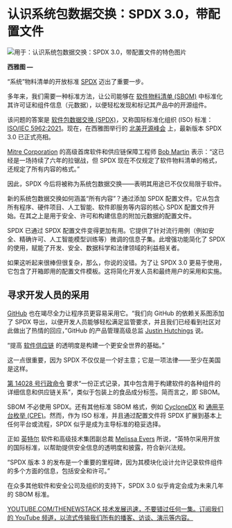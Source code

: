 # 认识系统包数据交换：SPDX 3.0，带配置文件

![用于：认识系统包数据交换：SPDX 3.0，带配置文件的特色图片](https://cdn.thenewstack.io/media/2024/04/49c2dc2b-spdx_logo_emblem-2-1024x576.png)

**西雅图 —**

“系统”物料清单的开放标准 [SPDX](https://thenewstack.io/spdx-software-supply-chain-spec-becomes-an-iso-standard/) 迈出了重要一步。

多年来，我们需要一种标准方法，让公司能够在 [软件物料清单 (SBOM)](https://thenewstack.io/how-to-create-a-software-bill-of-materials/) 中标准化其许可证和组件信息（元数据），以便轻松发现和标记其产品中的开源组件。

该问题的答案是 [软件包数据交换 (SPDX)](https://spdx.dev/)，又称国际标准化组织 (ISO) 标准：[ISO/IEC 5962:2021](https://www.iso.org/standard/81870.html)。现在，在西雅图举行的 [北美开源峰会](https://events.linuxfoundation.org/open-source-summit-north-america/) 上，最新版本 SPDX 3.0 已正式亮相。

[Mitre Corporation](https://www.mitre.org/) 的高级首席软件和供应链保障工程师 [Bob Martin](https://www.linkedin.com/in/robert-martin-589579/) 表示：“这已经是一场持续了六年的拉锯战，但 SPDX 现在不仅规定了软件物料清单的格式，还规定了所有内容的格式。”

因此，SPDX 今后将被称为系统包数据交换——表明其用途已不仅仅局限于软件。

新的系统包数据交换如何涵盖“所有内容”？通过添加 SPDX 配置文件。它从包含所有程序、硬件项目、人工智能、软件即服务等内容的核心 SPDX 配置文件开始。在其之上是用于安全、许可和构建信息的附加元数据的配置文件。

SPDX 已通过 SPDX 配置文件变得更加有用。它提供了针对流行用例（例如安全、精确许可、人工智能模型训练等）微调的信息子集。此增强功能简化了 SPDX 的使用，赋能了开发、安全、数据科学和法律领域的利益相关者。

如果这听起来很棒但很复杂，那么，你说的没错。为了让 SPDX 3.0 更易于使用，它包含了开箱即用的配置文件模板。这将简化开发人员和最终用户的采用和实施。

## 寻求开发人员的采用

[GitHub](https://github.com/) 也在竭尽全力让程序员更容易采用它。“我们向 GitHub 的依赖关系图添加了 SPDX 导出，以便开发人员能够轻松满足监管要求，并且我们已经看到社区对此做出了热情的回应，”GitHub 的产品管理高级总监 [Justin Hutchings](https://github.com/jhutchings1) 说。

“提高 [软件供应链](https://thenewstack.io/openssf-boosts-software-supply-chain-security-with-slsa-1-0/) 的透明度是构建一个更安全世界的基础。”

这一点很重要，因为 SPDX 不仅仅是一个好主意；它是一项法律——至少在美国是这样。

[第 14028 号行政命令](https://www.nist.gov/itl/executive-order-14028-improving-nations-cybersecurity) 要求“一份正式记录，其中包含用于构建软件的各种组件的详细信息和供应链关系”，类似于包装上的食品成分标签。简而言之，即 SBOM。

SBOM 不必使用 SPDX。还有其他标准 SBOM 格式，例如 [CycloneDX](https://cyclonedx.org/) 和 [通用平台枚举 (CPE)](https://cpe.mitre.org/about/)。然而，作为 ISO 标准，并且通过配置文件将 SPDX 扩展到基本上任何平台或流程，SPDX 似乎是成为主导标准的稳妥选择。

正如 [英特尔](https://www.intel.com/content/www/us/en/now/data-centric/overview.html?utm_content=inline+mention) 软件和高级技术集团副总裁 [Melissa Evers](https://www.linkedin.com/in/melissaevers/) 所说，“英特尔采用开放的国际标准，以帮助提供安全信息的透明度和披露，符合新兴法规。

“SPDX 版本 3 的发布是一个重要的里程碑，因为其模块化设计允许记录软件组件的多个方面的信息，包括安全和许可。”

在众多其他软件和安全公司及组织的支持下，SPDX 3.0 似乎肯定会成为未来几年的 SBOM 标准。

[
YOUTUBE.COM/THENEWSTACK
技术发展迅速，不要错过任何一集。订阅我们的 YouTube
频道，以流式传输我们所有的播客、访谈、演示等内容。
](https://youtube.com/thenewstack?sub_confirmation=1)